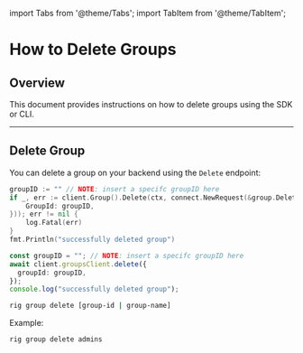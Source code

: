 ---
---

import Tabs from '@theme/Tabs';
import TabItem from '@theme/TabItem';

# How to Delete Groups

## Overview

This document provides instructions on how to delete groups using the SDK or CLI.

<hr class="solid" />

## Delete Group

You can delete a group on your backend using the `Delete` endpoint:

<Tabs>
<TabItem value="go" label="Golang SDK">

```go
groupID := "" // NOTE: insert a specifc groupID here
if _, err := client.Group().Delete(ctx, connect.NewRequest(&group.DeleteRequest{
    GroupId: groupID,
})); err != nil {
    log.Fatal(err)
}
fmt.Println("successfully deleted group")
```

</TabItem>
<TabItem value="typescript" label="Typescript SDK">

```typescript
const groupID = ""; // NOTE: insert a specifc groupID here
await client.groupsClient.delete({
  groupId: groupID,
});
console.log("successfully deleted group");
```

</TabItem>

<TabItem value="cli" label="CLI">

```sh
rig group delete [group-id | group-name]
```

Example:

```sh
rig group delete admins
```

</TabItem>
</Tabs>
